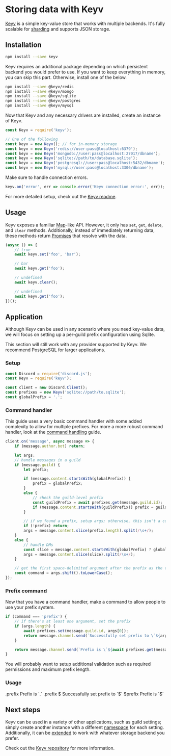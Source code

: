 # Storing data with Keyv

[Keyv](https://github.com/lukechilds/keyv) is a simple key-value store that works with multiple backends. It's fully scalable for [sharding](/sharding) and supports JSON storage.

## Installation

```bash
npm install --save keyv
```

Keyv requires an additional package depending on which persistent backend you would prefer to use. If you want to keep everything in memory, you can skip this part. Otherwise, install one of the below.

```bash
npm install --save @keyv/redis
npm install --save @keyv/mongo
npm install --save @keyv/sqlite
npm install --save @keyv/postgres
npm install --save @keyv/mysql
```

Now that Keyv and any necessary drivers are installed, create an instance of Keyv.

<!-- eslint-skip -->
```js
const Keyv = require('keyv');

// One of the following
const keyv = new Keyv(); // for in-memory storage
const keyv = new Keyv('redis://user:pass@localhost:6379');
const keyv = new Keyv('mongodb://user:pass@localhost:27017/dbname');
const keyv = new Keyv('sqlite://path/to/database.sqlite');
const keyv = new Keyv('postgresql://user:pass@localhost:5432/dbname');
const keyv = new Keyv('mysql://user:pass@localhost:3306/dbname');
```

Make sure to handle connection errors.

```js
keyv.on('error', err => console.error('Keyv connection error:', err));
```

For more detailed setup, check out the [Keyv readme](https://github.com/lukechilds/keyv/blob/master/README.md).

## Usage

Keyv exposes a familiar [Map](https://developer.mozilla.org/en-US/docs/Web/JavaScript/Reference/Global_Objects/Map)-like API. However, it only has `set`, `get`, `delete`, and `clear` methods. Additionally, instead of immediately returning data, these methods return [Promises](/additional-info/async-await) that resolve with the data.

```js
(async () => {
	// true
	await keyv.set('foo', 'bar');

	// bar
	await keyv.get('foo');

	// undefined
	await keyv.clear();

	// undefined
	await keyv.get('foo');
})();
```

## Application

Although Keyv can be used in any scenario where you need key-value data, we will focus on setting up a per-guild prefix configuration using Sqlite.

<tip>This section will still work with any provider supported by Keyv. We recommend PostgreSQL for larger applications.</tip>

### Setup

```js
const Discord = require('discord.js');
const Keyv = require('keyv');

const client = new Discord.Client();
const prefixes = new Keyv('sqlite://path/to.sqlite');
const globalPrefix = '.';
```

### Command handler

This guide uses a very basic command handler with some added complexity to allow for multiple prefixes. For more a more robust command handler, look at the [command handling](/command-handling) guide.

```js
client.on('message', async message => {
	if (message.author.bot) return;

	let args;
	// handle messages in a guild
	if (message.guild) {
		let prefix;

		if (message.content.startsWith(globalPrefix)) {
			prefix = globalPrefix;
		}
		else {
			// check the guild-level prefix
			const guildPrefix = await prefixes.get(message.guild.id);
			if (message.content.startsWith(guildPrefix)) prefix = guildPrefix;
		}

		// if we found a prefix, setup args; otherwise, this isn't a command
		if (!prefix) return;
		args = message.content.slice(prefix.length).split(/\s+/);
	}
	else {
		// handle DMs
		const slice = message.content.startsWith(globalPrefix) ? globalPrefix.length : 0;
		args = message.content.slice(slice).split(/\s+/);
	}

	// get the first space-delimited argument after the prefix as the command
	const command = args.shift().toLowerCase();
});
```

### Prefix command

Now that you have a command handler, make a command to allow people to use your prefix system.

<!-- eslint-skip -->
```js
if (command === 'prefix') {
	// if there's at least one argument, set the prefix
	if (args.length) {
		await prefixes.set(message.guild.id, args[0]);
		return message.channel.send(`Successfully set prefix to \`${args[0]}\``);
	}

	return message.channel.send(`Prefix is \`${await prefixes.get(message.guild.id) || globalPrefix}\``);
}
```

You will probably want to setup additional validation such as required permissions and maximum prefix length.

### Usage

<div is="discord-messages">
	<discord-message author="User" avatar="djs">
		.prefix
	</discord-message>
	<discord-message author="Tutorial Bot" :bot="true">
		Prefix is `.`
	</discord-message>
	<discord-message author="User" avatar="djs">
		.prefix $
	</discord-message>
	<discord-message author="Tutorial Bot" :bot="true">
		Successfully set prefix to `$`
	</discord-message>
	<discord-message author="User" avatar="djs">
		$prefix
	</discord-message>
	<discord-message author="Tutorial Bot" :bot="true">
		Prefix is `$`
	</discord-message>
</div>

## Next steps

Keyv can be used in a variety of other applications, such as guild settings; simply create another instance with a different [namespace](https://github.com/lukechilds/keyv#namespaces) for each setting. Additionally, it can be [extended](https://github.com/lukechilds/keyv#third-party-storage-adapters) to work with whatever storage backend you prefer.

Check out the [Keyv repository](https://github.com/lukechilds/keyv) for more information.
